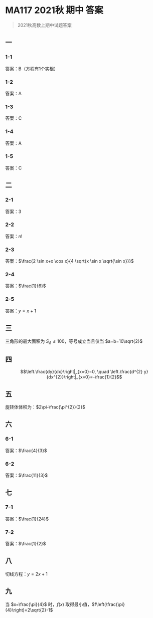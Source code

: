 # MA117 2021秋 期中 答案

> 2021秋高数上期中试题答案

## 一

### 1-1

答案：B（方程有1个实根）

### 1-2

答案：A

### 1-3

答案：C

### 1-4

答案：A

### 1-5

答案：C

## 二

### 2-1

答案：3

### 2-2

答案：$n!$

### 2-3

答案：$\frac{2 \sin x+x \cos x}{4 \sqrt{x \sin x \sqrt{\sin x}}}$

### 2-4

答案：$\frac{1}{6}$

### 2-5

答案：$y=x+1$

## 三

三角形的最大面积为 $S_{\Delta} \leq 100$，等号成立当且仅当 $a=b=10\sqrt{2}$

## 四

$$\left.\frac{dy}{dx}\right|_{x=0}=0, \quad \left.\frac{d^{2} y}{dx^{2}}\right|_{x=0}=-\frac{1}{2}$$

## 五

旋转体体积为：$2\pi-\frac{\pi^{2}}{2}$

## 六

### 6-1

答案：$\frac{4}{3}$

### 6-2

答案：$\frac{11}{3}$

## 七

### 7-1

答案：$\frac{1}{24}$

### 7-2

答案：$\frac{1}{2}$

## 八

切线方程：$y=2x+1$

## 九

当 $x=\frac{\pi}{4}$ 时，$f(x)$ 取得最小值，$f\left(\frac{\pi}{4}\right)=2\sqrt{2}-1$
